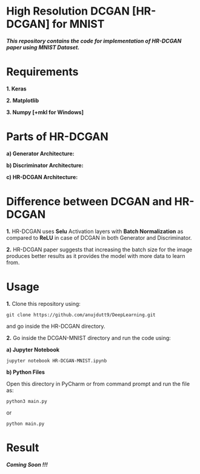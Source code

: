 # High Resolution DCGAN [HR-DCGAN] for MNIST

***This repository contains the code for implementation of HR-DCGAN paper using MNIST Dataset.***

# Requirements

**1. Keras**

**2. Matplotlib**

**3. Numpy [+mkl for Windows]**

# Parts of HR-DCGAN

**a) Generator Architecture:**

**b) Discriminator Architecture:**

**c)  HR-DCGAN Architecture:**

# Difference between DCGAN and HR-DCGAN

**1.** HR-DCGAN uses **Selu** Activation layers with **Batch Normalization** as compared to **ReLU** in case of DCGAN in both Generator and Discriminator.

**2.** HR-DCGAN paper suggests that increasing the batch size for the image produces better results as it provides the model with more data to learn from.

# Usage

**1.** Clone this repository using:

```
git clone https://github.com/anujdutt9/DeepLearning.git
```

and go inside the HR-DCGAN directory.

**2.** Go inside the DCGAN-MNIST directory and run the code using:

**a) Jupyter Notebook**

```
jupyter notebook HR-DCGAN-MNIST.ipynb
````

**b) Python Files**

Open this directory in PyCharm or from command prompt and run the file as:

```
python3 main.py
```

or

```
python main.py
```

# Result

***Coming Soon !!!***
